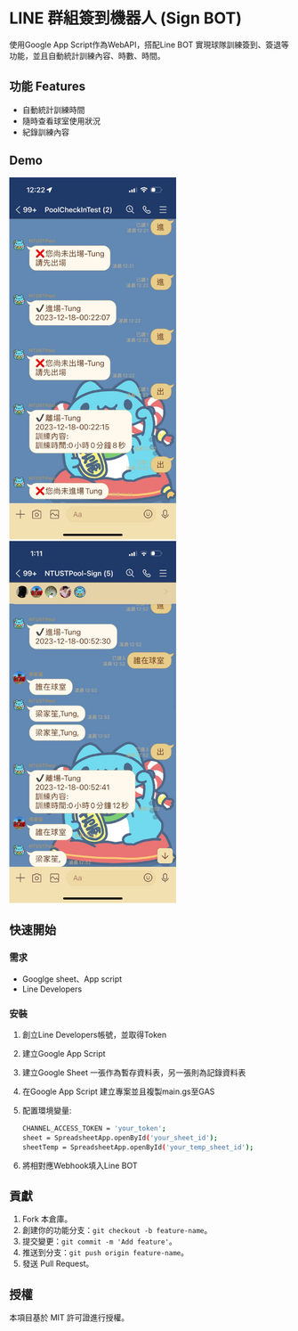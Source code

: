 # LINE 群組簽到機器人 (Sign BOT)

使用Google App Script作為WebAPI，搭配Line BOT 實現球隊訓練簽到、簽退等功能，並且自動統計訓練內容、時數、時間。

## 功能 Features

- 自動統計訓練時間
- 隨時查看球室使用狀況
- 紀錄訓練內容

## Demo

<img src="https://github.com/CharonTung/LineSignBot/blob/main/demo1.jpg" width="300px">
<img src="https://github.com/CharonTung/LineSignBot/blob/main/demo2.jpg" width="300px">

## 快速開始

### 需求

- Googlge sheet、App script
- Line Developers

### 安裝

1. 創立Line Developers帳號，並取得Token

2. 建立Google App Script

3. 建立Google Sheet 一張作為暫存資料表，另一張則為記錄資料表

4. 在Google App Script 建立專案並且複製main.gs至GAS

5. 配置環境變量:

   ```bash
   CHANNEL_ACCESS_TOKEN = 'your_token';
   sheet = SpreadsheetApp.openById('your_sheet_id');
   sheetTemp = SpreadsheetApp.openById('your_temp_sheet_id');

7. 將相對應Webhook填入Line BOT

## 貢獻

1. Fork 本倉庫。
2. 創建你的功能分支：`git checkout -b feature-name`。
3. 提交變更：`git commit -m 'Add feature'`。
4. 推送到分支：`git push origin feature-name`。
5. 發送 Pull Request。

## 授權

本項目基於 MIT 許可證進行授權。

